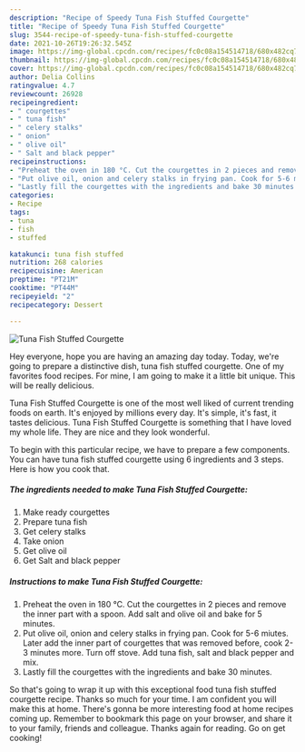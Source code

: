 ```yaml
---
description: "Recipe of Speedy Tuna Fish Stuffed Courgette"
title: "Recipe of Speedy Tuna Fish Stuffed Courgette"
slug: 3544-recipe-of-speedy-tuna-fish-stuffed-courgette
date: 2021-10-26T19:26:32.545Z
image: https://img-global.cpcdn.com/recipes/fc0c08a154514718/680x482cq70/tuna-fish-stuffed-courgette-recipe-main-photo.jpg
thumbnail: https://img-global.cpcdn.com/recipes/fc0c08a154514718/680x482cq70/tuna-fish-stuffed-courgette-recipe-main-photo.jpg
cover: https://img-global.cpcdn.com/recipes/fc0c08a154514718/680x482cq70/tuna-fish-stuffed-courgette-recipe-main-photo.jpg
author: Delia Collins
ratingvalue: 4.7
reviewcount: 26928
recipeingredient:
- " courgettes"
- " tuna fish"
- " celery stalks"
- " onion"
- " olive oil"
- " Salt and black pepper"
recipeinstructions:
- "Preheat the oven in 180 °C. Cut the courgettes in 2 pieces and remove the inner part with a spoon. Add salt and olive oil and bake for 5 minutes."
- "Put olive oil, onion and celery stalks in frying pan. Cook for 5-6 miutes. Later add the inner part of courgettes that was removed before, cook 2-3 minutes more. Turn off stove. Add tuna fish, salt and black pepper and mix."
- "Lastly fill the courgettes with the ingredients and bake 30 minutes."
categories:
- Recipe
tags:
- tuna
- fish
- stuffed

katakunci: tuna fish stuffed 
nutrition: 268 calories
recipecuisine: American
preptime: "PT21M"
cooktime: "PT44M"
recipeyield: "2"
recipecategory: Dessert

---
```



![Tuna Fish Stuffed Courgette](https://img-global.cpcdn.com/recipes/fc0c08a154514718/680x482cq70/tuna-fish-stuffed-courgette-recipe-main-photo.jpg)

Hey everyone, hope you are having an amazing day today. Today, we're going to prepare a distinctive dish, tuna fish stuffed courgette. One of my favorites food recipes. For mine, I am going to make it a little bit unique. This will be really delicious.



Tuna Fish Stuffed Courgette is one of the most well liked of current trending foods on earth. It's enjoyed by millions every day. It's simple, it's fast, it tastes delicious. Tuna Fish Stuffed Courgette is something that I have loved my whole life. They are nice and they look wonderful.


To begin with this particular recipe, we have to prepare a few components. You can have tuna fish stuffed courgette using 6 ingredients and 3 steps. Here is how you cook that.

<!--inarticleads1-->

##### The ingredients needed to make Tuna Fish Stuffed Courgette:

1. Make ready  courgettes
1. Prepare  tuna fish
1. Get  celery stalks
1. Take  onion
1. Get  olive oil
1. Get  Salt and black pepper




<!--inarticleads2-->

##### Instructions to make Tuna Fish Stuffed Courgette:

1. Preheat the oven in 180 °C. Cut the courgettes in 2 pieces and remove the inner part with a spoon. Add salt and olive oil and bake for 5 minutes.
1. Put olive oil, onion and celery stalks in frying pan. Cook for 5-6 miutes. Later add the inner part of courgettes that was removed before, cook 2-3 minutes more. Turn off stove. Add tuna fish, salt and black pepper and mix.
1. Lastly fill the courgettes with the ingredients and bake 30 minutes.




So that's going to wrap it up with this exceptional food tuna fish stuffed courgette recipe. Thanks so much for your time. I am confident you will make this at home. There's gonna be more interesting food at home recipes coming up. Remember to bookmark this page on your browser, and share it to your family, friends and colleague. Thanks again for reading. Go on get cooking!
